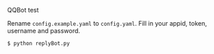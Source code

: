 QQBot test

Rename `config.example.yaml` to `config.yaml`.
Fill in your appid, token, username and password.
```bash
$ python replyBot.py
```